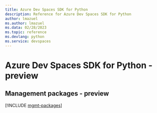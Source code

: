 ```yaml
---
title: Azure Dev Spaces SDK for Python
description: Reference for Azure Dev Spaces SDK for Python
author: lmazuel
ms.author: lmazuel
ms.data: 02/28/2023
ms.topic: reference
ms.devlang: python
ms.service: devspaces
---
```

# Azure Dev Spaces SDK for Python - preview

## Management packages - preview
[!INCLUDE [mgmt-packages](dev-spaces-mgmt-index.md)]